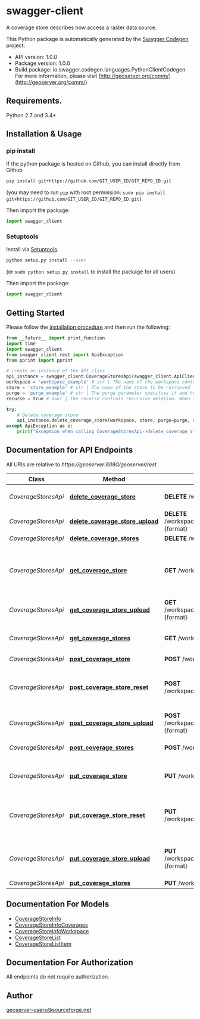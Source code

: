 # swagger-client
A coverage store describes how access a raster data source.

This Python package is automatically generated by the [Swagger Codegen](https://github.com/swagger-api/swagger-codegen) project:

- API version: 1.0.0
- Package version: 1.0.0
- Build package: io.swagger.codegen.languages.PythonClientCodegen
For more information, please visit [http://geoserver.org/comm/](http://geoserver.org/comm/)

## Requirements.

Python 2.7 and 3.4+

## Installation & Usage
### pip install

If the python package is hosted on Github, you can install directly from Github

```sh
pip install git+https://github.com/GIT_USER_ID/GIT_REPO_ID.git
```
(you may need to run `pip` with root permission: `sudo pip install git+https://github.com/GIT_USER_ID/GIT_REPO_ID.git`)

Then import the package:
```python
import swagger_client 
```

### Setuptools

Install via [Setuptools](http://pypi.python.org/pypi/setuptools).

```sh
python setup.py install --user
```
(or `sudo python setup.py install` to install the package for all users)

Then import the package:
```python
import swagger_client
```

## Getting Started

Please follow the [installation procedure](#installation--usage) and then run the following:

```python
from __future__ import print_function
import time
import swagger_client
from swagger_client.rest import ApiException
from pprint import pprint

# create an instance of the API class
api_instance = swagger_client.CoverageStoresApi(swagger_client.ApiClient(configuration))
workspace = 'workspace_example' # str | The name of the workspace containing the coverage stores.
store = 'store_example' # str | The name of the store to be retrieved
purge = 'purge_example' # str | The purge parameter specifies if and how the underlying raster data source is deleted. Allowable values for this parameter are \"none\", \"metadata\", \"all\". When set to \"none\" data and auxiliary files are preserved. When set to \"metadata\" delete only auxiliary files and metadata. It’s recommended when data files (such as granules) should not be deleted from disk. Finally, when set to \"all\" both data and auxiliary files are removed. (optional)
recurse = true # bool | The recurse controls recursive deletion. When set to true all resources contained in the store are also removed. The default value is \"false\". (optional)

try:
    # Delete coverage store
    api_instance.delete_coverage_store(workspace, store, purge=purge, recurse=recurse)
except ApiException as e:
    print("Exception when calling CoverageStoresApi->delete_coverage_store: %s\n" % e)

```

## Documentation for API Endpoints

All URIs are relative to *https://geoserver:8080/geoserver/rest*

Class | Method | HTTP request | Description
------------ | ------------- | ------------- | -------------
*CoverageStoresApi* | [**delete_coverage_store**](docs/CoverageStoresApi.md#delete_coverage_store) | **DELETE** /workspaces/{workspace}/coveragestores/{store} | Delete coverage store
*CoverageStoresApi* | [**delete_coverage_store_upload**](docs/CoverageStoresApi.md#delete_coverage_store_upload) | **DELETE** /workspaces/{workspace}/coveragestores/{store}/{method}.{format} | 
*CoverageStoresApi* | [**delete_coverage_stores**](docs/CoverageStoresApi.md#delete_coverage_stores) | **DELETE** /workspaces/{workspace}/coveragestores | 
*CoverageStoresApi* | [**get_coverage_store**](docs/CoverageStoresApi.md#get_coverage_store) | **GET** /workspaces/{workspace}/coveragestores/{store} | Get a coverage store named {store} in the {workspace} workspace
*CoverageStoresApi* | [**get_coverage_store_upload**](docs/CoverageStoresApi.md#get_coverage_store_upload) | **GET** /workspaces/{workspace}/coveragestores/{store}/{method}.{format} | 
*CoverageStoresApi* | [**get_coverage_stores**](docs/CoverageStoresApi.md#get_coverage_stores) | **GET** /workspaces/{workspace}/coveragestores | Get a list of all coverage stores in {workspace}
*CoverageStoresApi* | [**post_coverage_store**](docs/CoverageStoresApi.md#post_coverage_store) | **POST** /workspaces/{workspace}/coveragestores/{store} | 
*CoverageStoresApi* | [**post_coverage_store_reset**](docs/CoverageStoresApi.md#post_coverage_store_reset) | **POST** /workspaces/{workspace}/coveragestores/{store}/reset | Reset the caches related to this specific coverage store.
*CoverageStoresApi* | [**post_coverage_store_upload**](docs/CoverageStoresApi.md#post_coverage_store_upload) | **POST** /workspaces/{workspace}/coveragestores/{store}/{method}.{format} | 
*CoverageStoresApi* | [**post_coverage_stores**](docs/CoverageStoresApi.md#post_coverage_stores) | **POST** /workspaces/{workspace}/coveragestores | Add a new coverage store
*CoverageStoresApi* | [**put_coverage_store**](docs/CoverageStoresApi.md#put_coverage_store) | **PUT** /workspaces/{workspace}/coveragestores/{store} | Modify a single coverage store.
*CoverageStoresApi* | [**put_coverage_store_reset**](docs/CoverageStoresApi.md#put_coverage_store_reset) | **PUT** /workspaces/{workspace}/coveragestores/{store}/reset | Reset the caches related to this specific coverage store.
*CoverageStoresApi* | [**put_coverage_store_upload**](docs/CoverageStoresApi.md#put_coverage_store_upload) | **PUT** /workspaces/{workspace}/coveragestores/{store}/{method}.{format} | Creates or overwrites the files for a coverage store
*CoverageStoresApi* | [**put_coverage_stores**](docs/CoverageStoresApi.md#put_coverage_stores) | **PUT** /workspaces/{workspace}/coveragestores | 


## Documentation For Models

 - [CoverageStoreInfo](docs/CoverageStoreInfo.md)
 - [CoverageStoreInfoCoverages](docs/CoverageStoreInfoCoverages.md)
 - [CoverageStoreInfoWorkspace](docs/CoverageStoreInfoWorkspace.md)
 - [CoverageStoreList](docs/CoverageStoreList.md)
 - [CoverageStoreListItem](docs/CoverageStoreListItem.md)


## Documentation For Authorization

 All endpoints do not require authorization.


## Author

geoserver-users@sourceforge.net

